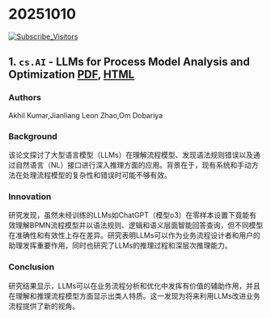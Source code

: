 # 20251010
[![Subscribe_Visitors](https://visitor-badge.laobi.icu/badge?page_id=nituchao.latest_arxiv_analyze_ai_rss)](https://github.com/nituchao/latest_arxiv_analyze_ai)

## 1. `cs.AI` - LLMs for Process Model Analysis and Optimization [PDF](https://arxiv.org/pdf/2510.07489), [HTML](https://arxiv.org/abs/2510.07489)
### Authors
Akhil Kumar,Jianliang Leon Zhao,Om Dobariya
### Background
该论文探讨了大型语言模型（LLMs）在理解流程模型、发现语法规则错误以及通过自然语言（NL）接口进行深入推理方面的应用。背景在于，现有系统和手动方法在处理流程模型的复杂性和错误时可能不够有效。
### Innovation
研究发现，虽然未经训练的LLMs如ChatGPT（模型o3）在零样本设置下竟能有效理解BPMN流程模型并以语法规则、逻辑和语义层面智能回答查询，但不同模型在准确性和有效性上存在差异。研究表明LLMs可以作为业务流程设计者和用户的助理发挥重要作用，同时也研究了LLMs的推理过程和深层次推理能力。
### Conclusion
研究结果显示，LLMs可以在业务流程分析和优化中发挥有价值的辅助作用，并且在理解和推理流程模型方面显示出类人特质。这一发现为将来利用LLMs改进业务流程提供了新的视角。
